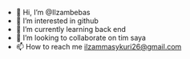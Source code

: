 - 👋 Hi, I’m @Ilzambebas
- 👀 I’m interested in github
- 🌱 I’m currently learning back end
- 💞️ I’m looking to collaborate on tim saya
- 📫 How to reach me ilzammasykuri26@gmail.com

<!---
Ilzambebas/Ilzambebas is a ✨ special ✨ repository because its `README.md` (this file) appears on your GitHub profile.
You can click the Preview link to take a look at your changes.
--->
